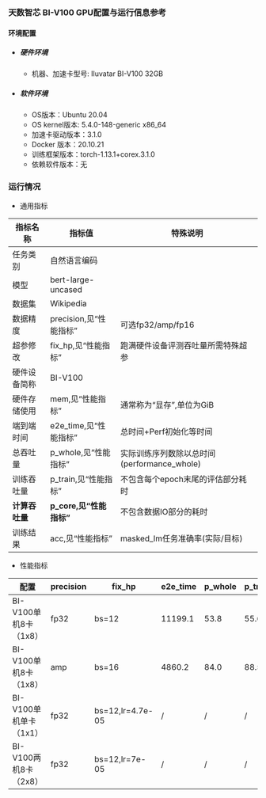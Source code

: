 ### 天数智芯 BI-V100 GPU配置与运行信息参考

#### 环境配置

- ##### 硬件环境
    - 机器、加速卡型号: Iluvatar BI-V100 32GB

- ##### 软件环境
   - OS版本：Ubuntu 20.04
   - OS kernel版本:  5.4.0-148-generic x86_64    
   - 加速卡驱动版本：3.1.0
   - Docker 版本：20.10.21
   - 训练框架版本：torch-1.13.1+corex.3.1.0
   - 依赖软件版本：无


### 运行情况

* 通用指标

| 指标名称       | 指标值                  | 特殊说明                                    |
| -------------- | ----------------------- | ------------------------------------------- |
| 任务类别       | 自然语言编码            |                                             |
| 模型           | bert-large-uncased      |                                             |
| 数据集         | Wikipedia               |                                             |
| 数据精度       | precision,见“性能指标”  | 可选fp32/amp/fp16                           |
| 超参修改       | fix_hp,见“性能指标”     | 跑满硬件设备评测吞吐量所需特殊超参          |
| 硬件设备简称   | BI-V100                 |                                             |
| 硬件存储使用   | mem,见“性能指标”        | 通常称为“显存”,单位为GiB                    |
| 端到端时间     | e2e_time,见“性能指标”   | 总时间+Perf初始化等时间                     |
| 总吞吐量       | p_whole,见“性能指标”    | 实际训练序列数除以总时间(performance_whole) |
| 训练吞吐量     | p_train,见“性能指标”    | 不包含每个epoch末尾的评估部分耗时           |
| **计算吞吐量** | **p_core,见“性能指标”** | 不包含数据IO部分的耗时                      |
| 训练结果       | acc,见“性能指标”        | masked_lm任务准确率(实际/目标)              |


* 性能指标

| 配置               | precision | fix_hp | e2e_time | p_whole | p_train | p_core | acc         | mem       |
| ------------------ | --------- | ------ | -------- | ------- | ------- | ------ | ----------- | --------- |
| BI-V100单机8卡（1x8） | fp32      | bs=12  | 11199.1   | 53.8   | 55.6   | 55.8  | 0.657/0.655 | 30.4/32.0 |
| BI-V100单机8卡（1x8） | amp      | bs=16  | 4860.2    | 84.0   | 88.5   | 89.1  | 0.655/0.655 | 30.3/32.0 |
| BI-V100单机单卡（1x1） | fp32      | bs=12,lr=4.7e-05  | /        |    /     |   /      | 10.1      | /           |  28.0/32.0         |
| BI-V100两机8卡（2x8） | fp32      | bs=12,lr=7e-05  | /        |    /     |   /      | 98.2       | /           | 30.5/32.0        |


